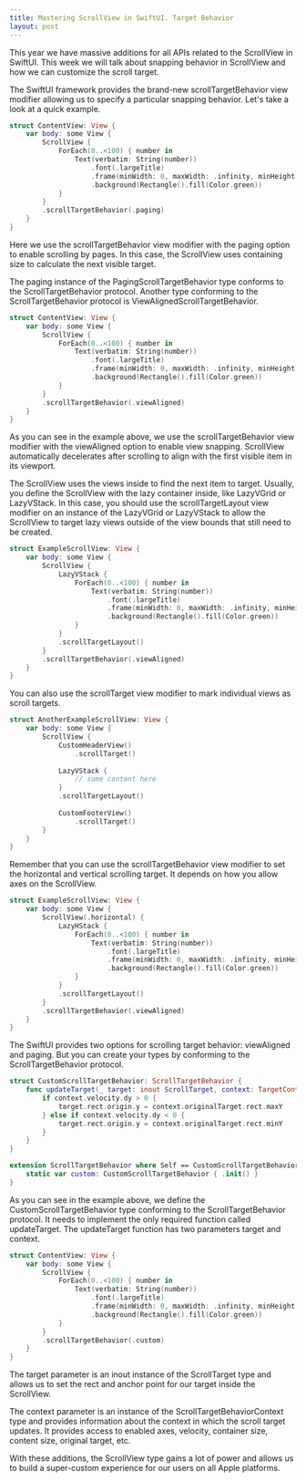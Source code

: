 ```yaml
---
title: Mastering ScrollView in SwiftUI. Target Behavior
layout: post
---
```


This year we have massive additions for all APIs related to the ScrollView in SwiftUI. This week we will talk about snapping behavior in ScrollView and how we can customize the scroll target.

The SwiftUI framework provides the brand-new scrollTargetBehavior view modifier allowing us to specify a particular snapping behavior. Let's take a look at a quick example.

```swift
struct ContentView: View {
    var body: some View {
        ScrollView {
            ForEach(0..<100) { number in
                Text(verbatim: String(number))
                    .font(.largeTitle)
                    .frame(minWidth: 0, maxWidth: .infinity, minHeight: 300)
                    .background(Rectangle().fill(Color.green))
            }
        }
        .scrollTargetBehavior(.paging)
    }
}
```

Here we use the scrollTargetBehavior view modifier with the paging option to enable scrolling by pages. In this case, the ScrollView uses containing size to calculate the next visible target.

The paging instance of the PagingScrollTargetBehavior type conforms to the ScrollTargetBehavior protocol. Another type conforming to the ScrollTargetBehavior protocol is ViewAlignedScrollTargetBehavior.

```swift
struct ContentView: View {
    var body: some View {
        ScrollView {
            ForEach(0..<100) { number in
                Text(verbatim: String(number))
                    .font(.largeTitle)
                    .frame(minWidth: 0, maxWidth: .infinity, minHeight: 300)
                    .background(Rectangle().fill(Color.green))
            }
        }
        .scrollTargetBehavior(.viewAligned)
    }
}
```

As you can see in the example above, we use the scrollTargetBehavior view modifier with the viewAligned option to enable view snapping. ScrollView automatically decelerates after scrolling to align with the first visible item in its viewport.

The ScrollView uses the views inside to find the next item to target. Usually, you define the ScrollView with the lazy container inside, like LazyVGrid or LazyVStack. In this case, you should use the scrollTargetLayout view modifier on an instance of the LazyVGrid or LazyVStack to allow the ScrollView to target lazy views outside of the view bounds that still need to be created.

```swift
struct ExampleScrollView: View {
    var body: some View {
        ScrollView {
            LazyVStack {
                ForEach(0..<100) { number in
                    Text(verbatim: String(number))
                        .font(.largeTitle)
                        .frame(minWidth: 0, maxWidth: .infinity, minHeight: 300)
                        .background(Rectangle().fill(Color.green))
                }
            }
            .scrollTargetLayout()
        }
        .scrollTargetBehavior(.viewAligned)
    }
}
```

You can also use the scrollTarget view modifier to mark individual views as scroll targets.

```swift
struct AnotherExampleScrollView: View {
    var body: some View {
        ScrollView {
            CustomHeaderView()
                .scrollTarget()
            
            LazyVStack {
                // some content here
            }
            .scrollTargetLayout()
            
            CustomFooterView()
                .scrollTarget()
        }
    }
}
```

Remember that you can use the scrollTargetBehavior view modifier to set the horizontal and vertical scrolling target. It depends on how you allow axes on the ScrollView.

```swift
struct ExampleScrollView: View {
    var body: some View {
        ScrollView(.horizontal) {
            LazyHStack {
                ForEach(0..<100) { number in
                    Text(verbatim: String(number))
                        .font(.largeTitle)
                        .frame(minWidth: 0, maxWidth: .infinity, minHeight: 300)
                        .background(Rectangle().fill(Color.green))
                }
            }
            .scrollTargetLayout()
        }
        .scrollTargetBehavior(.viewAligned)
    }
}
```

The SwiftUI provides two options for scrolling target behavior: viewAligned and paging. But you can create your types by conforming to the ScrollTargetBehavior protocol.

```swift
struct CustomScrollTargetBehavior: ScrollTargetBehavior {
    func updateTarget(_ target: inout ScrollTarget, context: TargetContext) {
        if context.velocity.dy > 0 {
            target.rect.origin.y = context.originalTarget.rect.maxY
        } else if context.velocity.dy < 0 {
            target.rect.origin.y = context.originalTarget.rect.minY
        }
    }
}

extension ScrollTargetBehavior where Self == CustomScrollTargetBehavior {
    static var custom: CustomScrollTargetBehavior { .init() }
}
```

As you can see in the example above, we define the CustomScrollTargetBehavior type conforming to the ScrollTargetBehavior protocol. It needs to implement the only required function called updateTarget. The updateTarget function has two parameters target and context.

```swift
struct ContentView: View {
    var body: some View {
        ScrollView {
            ForEach(0..<100) { number in
                Text(verbatim: String(number))
                    .font(.largeTitle)
                    .frame(minWidth: 0, maxWidth: .infinity, minHeight: 300)
                    .background(Rectangle().fill(Color.green))
            }
        }
        .scrollTargetBehavior(.custom)
    }
}
```

The target parameter is an inout instance of the ScrollTarget type and allows us to set the rect and anchor point for our target inside the ScrollView.

The context parameter is an instance of the ScrollTargetBehaviorContext type and provides information about the context in which the scroll target updates. It provides access to enabled axes, velocity, container size, content size, original target, etc.

With these additions, the ScrollView type gains a lot of power and allows us to build a super-custom experience for our users on all Apple platforms.

